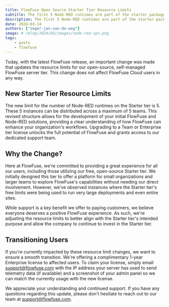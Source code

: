 ```yaml
---
title: FlowFuse Open Source Starter Tier Resource Limits
subtitle: The first 5 Node-RED runtimes are part of the starter package going forward
description: The first 5 Node-RED runtimes are part of the starter package going forward
date: 2024-03-14
authors: ["zeger-jan-van-de-weg"]
image: # /blog/2024/03/images/node-red-vpn.png
tags:
    - posts
    - flowfuse
---
```


Today, with the latest FlowFuse release, an important change was made that
updates the resource limits for our open-source, self-managed FlowFuse server
tier. This change does not affect FlowFuse Cloud users in any way.

<!--more-->

## New Starter Tier Resource Limits

The new limit for the number of Node-RED runtimes on the Starter tier is 5.
These 5 instances can be distributed across a maximum of 5 teams. This revised
structure allows for the development of your initial FlowFuse and Node-RED
solutions, providing a clear understanding of how FlowFuse can enhance your
organization's workflows. Upgrading to a Team or Enterprise tier license unlocks
the full potential of FlowFuse and grants access to our dedicated support team.

## Why the Change?

Here at FlowFuse, we're committed to providing a great experience for all our
users, including those utilizing our free, open-source Starter tier.  We
initially designed this tier to offer a platform for small organizations and
larger teams to explore FlowFuse's capabilities without needing our direct
involvement. However, we've observed instances where the Starter tier's free
limits were being used to run very large deployments and even entire sites.

While support is a key benefit we offer to paying customers, we believe everyone
deserves a positive FlowFuse experience. As such, we're adjusting the resource
limits to better align with the Starter tier's intended purpose and allow the
company to continue to invest in the Starter tier.

## Transitioning Users

If you're currently impacted by these resource limit changes, we want to ensure
a smooth transition. We're offering a complimentary 1-year Enterprise license to
affected users. To claim your license, simply email support@flowfuse.com with
the IP address your server has used to send telemetry data (if available) and a
screenshot of your admin panel so we can match the currently usage with the new
license.

We appreciate your understanding and continued support. If you have any
questions regarding this update, please don't hesitate to reach out to our team
at support@flowfuse.com.

